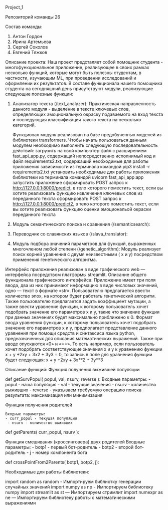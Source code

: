 Project_1 

Репозиторий команды 26

Состав команды:
1. Антон Гордон
2. Ирина Артемьева
3. Сергей Соколов
4. Евгений Тяжков

Описание проекта:
Наш проект предсталяет собой помощник студента - многофункциональное приложение, реализующее в своих рамках несколько функций, которые могут быть полезны студентам,
в частности, изучающим ML, при проведении исследований и оформлении их результатов. В составе функционала нашего помощника студента на сегодняшний день присутствуют модули,
реализующие следующие полезные функции:

1. Анализатор текста (/text_analyzer):
   Практическая направленность данного модуля - выделение в тексте ключевых слов, определяющих эмоциональную окраску подаваемого на вход текста и последующая классификация
   такого текста на несколько категорий.

   

   Функционал модуля реализован на базе предобученных моделей из библиотеки transformers. Чтобы начать пользоваться данным модулем необходимо выполнить следующую последовательность    действий:
загрузить на свой компьютер файл с расширением fast_api_app.py, содержащий непосредственно исполнимый код и файл requirements2.txt, содержащий необходимые для работы приложения зависимости
из терминала командой pip3 install -r requirements2.txt установить необходимые для работы приложения библиотеки
из терминала командой uvicorn fast_api_app:app запустить приложение
cформировать POST запрос к http://127.0.0.1:8000/predict, в тело которого поместить текст, если вы хотите реализовать функцию извлечения ключевых слов из переданного текста
cформировать POST запрос к http://127.0.0.1:8000/predict2, в тело которого поместить текст, если вы хотите реализовать функцию оценки эмоциональой окраски переданного текста

3. Модуль семантического поиска и сравнения (/semanticsearch):

4. Переводчик со славянских языков (/slava_translator):

5. Модуль подбора значений параметров для функций, выраженных многочленом любой степени (/genetic_algorithm):
   Модуль реализует поиск корней уравнения с двумя неизвестными ( х и y) посредством применения генетического алгоритма.
 
 Интерфейс приложения реализован в виде графического web — интерфейса посредством платформы streamlit. Описание общего функционала графического интерфейса: Приложение имеет три поля ввода, два из них принимают информацию в    виде числовых значений, одно — текст в формате «str». Пользователю предлагается ввести количество эпох, на котором будет работать генетический алгоритм. Также пользователю предлагается задать коэффициент мутации, а также    ввести уравнение функции, к которому пользователь хочет подобрать значение его параметров x и y, такие что значение функции при данных значениях будет максимально приближено к 0. Формат ввода уравнения функции, к            которому пользователь хочет подобрать значение его параметров x и y, предполагает представление данного уравнения при помощи средств и синтаксиса языка python, предназначенных для описания математических выражений. Также    при вводе опускаются «0» и «==». То есть например, если пользователь хочет подобрать соответствующие значения x и y к уравнению функции x + y +2xy + 3x2 + 3y3 = 0, то запись в поле для уравнения функции будет следующая:    x + y +2*x*y + 3*x**2 + 3*y**3

Описание функций:
Функция получения выжившей популяции

def getSurvPopul( popul, val, nsurv, reverse ): Входные параметры: - popul - наша популяция - val - текущие значения - nsurv - количество выживших - reverse - указываем требуемую операцию поиска результата: максимизация или минимизация

Функция получения родителей

    Входные параметры:
    - curr_popul - текущая популяция
     - nsurv - количество выживших
def getParents( curr_popul, nsurv ):

Функция смешивания (кроссинговера) двух родителей Входные параметры: - botp1 - первый бот-родитель - botp2 - второй бот-родитель - j - номер компонента бота

def crossPointFrom2Parents( botp1, botp2, j):

Необходимые для работы библиотеки:

import random as random - Импортируем библиотку генерации случайных значений import numpy as np - Импортируем библиотеку numpy import streamlit as st — Импортируем стримлит import numexpr as ne — Импортируем библиотеку работы с математическими выражениями
   

